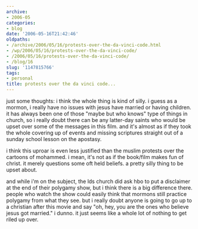```yaml
---
archive:
- 2006-05
categories:
- blog
date: '2006-05-16T21:42:46'
oldpaths:
- /archive/2006/05/16/protests-over-the-da-vinci-code.html
- /wp/2006/05/16/protests-over-the-da-vinci-code/
- /2006/05/16/protests-over-the-da-vinci-code/
- /blog/16
slug: '1147815766'
tags:
- personal
title: protests over the da vinci code...
---
```


just some thoughts: i think the whole thing is kind of silly. i guess as
a mormon, i really have no issues with jesus have married or having
children. it has always been one of those "maybe but who knows" type of
things in church, so i really doubt there can be any latter-day saints who
would be upset over some of the messages in this film. and it's almost as
if they took the whole covering up of events and missing scriptures
straight out of a sunday school lesson on the apostasy.

i think this uproar is even less justified than the muslim protests over
the cartoons of mohammed. i mean, it's not as if the book/film makes fun
of christ. it merely questions some oft held beliefs. a pretty silly thing
to be upset about.

and while i'm on the subject, the lds church did ask hbo to put
a disclaimer at the end of their polygamy show, but i think there is a big
difference there. people who watch the show could easily think that
mormons still practice polygamy from what they see. but i really doubt
anyone is going to go up to a christian after this movie and say "oh, hey,
you are the ones who believe jesus got married." i dunno. it just seems
like a whole lot of nothing to get riled up over.

